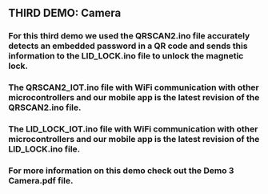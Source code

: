 ## THIRD DEMO: Camera

### For this third demo we used the QRSCAN2.ino file accurately detects an embedded password in a QR code and sends this information to the LID_LOCK.ino file to unlock the magnetic lock.
### The QRSCAN2_IOT.ino file with WiFi communication with other microcontrollers and our mobile app is the latest revision of the QRSCAN2.ino file.
### The LID_LOCK_IOT.ino file with WiFi communication with other microcontrollers and our mobile app is the latest revision of the LID_LOCK.ino file.
### For more information on this demo check out the Demo 3 Camera.pdf file.
